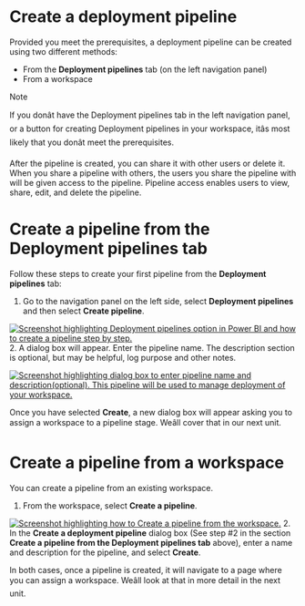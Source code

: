 
# 
# Create a deployment pipeline

Provided you meet the prerequisites, a deployment pipeline can be created using two different methods:

- From the **Deployment pipelines** tab (on the left navigation panel)
- From a workspace

Note

If you donât have the Deployment pipelines tab in the left navigation panel, or a button for creating Deployment pipelines in your workspace, itâs most likely that you donât meet the prerequisites.

After the pipeline is created, you can share it with other users or delete it. When you share a pipeline with others, the users you share the pipeline with will be given access to the pipeline. Pipeline access enables users to view, share, edit, and delete the pipeline.

## 
# Create a pipeline from the Deployment pipelines tab

Follow these steps to create your first pipeline from the **Deployment pipelines** tab:

1. Go to the navigation panel on the left side, select **Deployment pipelines** and then select **Create pipeline**.

[![Screenshot highlighting Deployment pipelines option in Power BI and how to create a pipeline step by step.](media/create-pipeline.png)](media/create-pipeline.png#lightbox)
2. A dialog box will appear. Enter the pipeline name. The description section is optional, but may be helpful, log purpose and other notes.

[![Screenshot highlighting dialog box to enter pipeline name and description(optional). This pipeline will be used to manage deployment of your workspace.](media/naming-pipeline.png)](media/naming-pipeline.png#lightbox)

Once you have selected **Create**, a new dialog box will appear asking you to assign a workspace to a pipeline stage. Weâll cover that in our next unit.

## 
# Create a pipeline from a workspace

You can create a pipeline from an existing workspace.

1. From the workspace, select **Create a pipeline**.

[![Screenshot highlighting how to Create a pipeline from the workspace.](media/create-pipeline-workspace.png)](media/create-pipeline-workspace.png#lightbox)
2. In the **Create a deployment pipeline** dialog box (See step #2 in the section **Create a pipeline from the Deployment pipelines tab** above), enter a name and description for the pipeline, and select **Create**.

In both cases, once a pipeline is created, it will navigate to a page where you can assign a workspace. Weâll look at that in more detail in the next unit.



